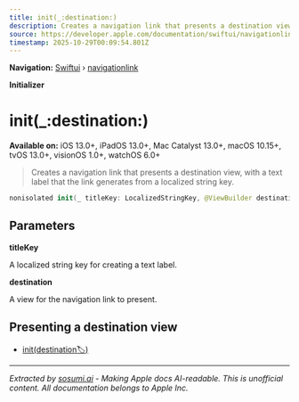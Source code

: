 ```yaml
---
title: init(_:destination:)
description: Creates a navigation link that presents a destination view, with a text label that the link generates from a localized string key.
source: https://developer.apple.com/documentation/swiftui/navigationlink/init(_:destination:)
timestamp: 2025-10-29T00:09:54.801Z
---
```


**Navigation:** [Swiftui](/documentation/swiftui) › [navigationlink](/documentation/swiftui/navigationlink)

**Initializer**

# init(_:destination:)

**Available on:** iOS 13.0+, iPadOS 13.0+, Mac Catalyst 13.0+, macOS 10.15+, tvOS 13.0+, visionOS 1.0+, watchOS 6.0+

> Creates a navigation link that presents a destination view, with a text label that the link generates from a localized string key.

```swift
nonisolated init(_ titleKey: LocalizedStringKey, @ViewBuilder destination: () -> Destination)
```

## Parameters

**titleKey**

A localized string key for creating a text label.



**destination**

A view for the navigation link to present.



## Presenting a destination view

- [init(destination:label:)](/documentation/swiftui/navigationlink/init(destination:label:))

---

*Extracted by [sosumi.ai](https://sosumi.ai) - Making Apple docs AI-readable.*
*This is unofficial content. All documentation belongs to Apple Inc.*
